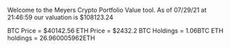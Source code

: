Welcome to the Meyers Crypto Portfolio Value tool. 
As of 07/29/21 at 21:46:59 our valuation is $108123.24 

BTC Price = $40142.56
 ETH Price = $2432.2
BTC Holdings = 1.06BTC
 ETH holdings = 26.960005962ETH 
